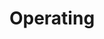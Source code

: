 ---
title: Operating
weight: 3
description: Get started with using tenancy on Kubernetes
isFolder: true
type: docs
cascade:
  - type: "docs"
    _target:
      path: "/**"
---